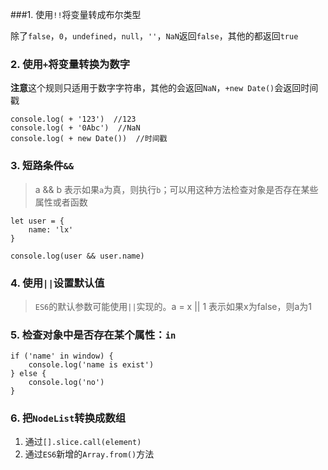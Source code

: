###1. 使用`!!`将变量转成布尔类型

除了`false`，`0`，`undefined`，`null`，`''`，`NaN`返回`false`，其他的都返回`true`

### 2. 使用`+`将变量转换为数字

**注意**这个规则只适用于数字字符串，其他的会返回`NaN`，`+new Date()`会返回时间戳

```
console.log( + '123')  //123
console.log( + '0Abc')  //NaN
console.log( + new Date())  //时间戳
```

### 3. 短路条件`&&`

> a && b 表示如果`a`为真，则执行`b`；可以用这种方法检查对象是否存在某些属性或者函数

```
let user = {
	name: 'lx'
}

console.log(user && user.name)
```

### 4. 使用`||`设置默认值

> `ES6`的默认参数可能使用`||`实现的。a = x || 1 表示如果x为false，则a为1

### 5. 检查对象中是否存在某个属性：`in`
 
```
if ('name' in window) {
	console.log('name is exist')
} else {
	console.log('no')
}
```

### 6. 把`NodeList`转换成数组

1. 通过`[].slice.call(element)`
2. 通过`ES6`新增的`Array.from()`方法